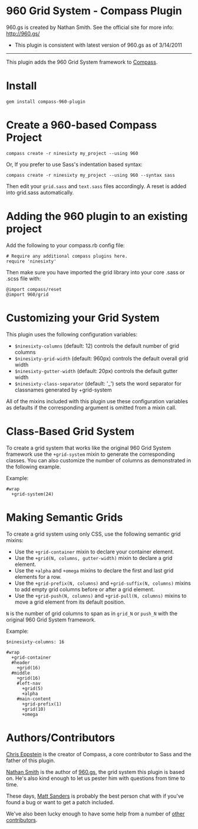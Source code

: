 960 Grid System - Compass Plugin
================================

960.gs is created by Nathan Smith. See the official site for more info: <http://960.gs/>

* This plugin is consistent with latest version of 960.gs as of 3/14/2011

---------

This plugin adds the 960 Grid System framework to [Compass](http://compass-style.org/).

Install
=======

    gem install compass-960-plugin

Create a 960-based Compass Project
==================================

    compass create -r ninesixty my_project --using 960

Or, If you prefer to use Sass's indentation based syntax:

    compass create -r ninesixty my_project --using 960 --syntax sass

Then edit your `grid.sass` and `text.sass` files accordingly. A reset is added into grid.sass automatically.

Adding the 960 plugin to an existing project
============================================

Add the following to your compass.rb config file:

    # Require any additional compass plugins here.
    require 'ninesixty'
    
Then make sure you have imported the grid library into your core .sass or .scss file with:

    @import compass/reset
    @import 960/grid

Customizing your Grid System
============================

This plugin uses the following configuration variables:

* `$ninesixty-columns` (default: 12) controls the default number of grid columns
* `$ninesixty-grid-width` (default: 960px) controls the default overall grid width
* `$ninesixty-gutter-width` (default: 20px) controls the default gutter width
* `$ninesixty-class-separator` (default: '_') sets the word separator for classnames generated by +grid-system

All of the mixins included with this plugin use these configuration variables
as defaults if the corresponding argument is omitted from a mixin call.

Class-Based Grid System
=======================

To create a grid system that works like the original 960 Grid System framework
use the `+grid-system` mixin to generate the corresponding classes. You can
also customize the number of columns as demonstrated in the following example.

Example:

    #wrap
      +grid-system(24)

Making Semantic Grids
=====================

To create a grid system using only CSS, use the following semantic grid mixins:

* Use the `+grid-container` mixin to declare your container element.
* Use the `+grid(N, columns, gutter-width)` mixin to declare a grid element.
* Use the `+alpha` and `+omega` mixins to declare the first and last grid elements for a row.
* Use the `+grid-prefix(N, columns)` and `+grid-suffix(N, columns)` mixins to add empty grid columns before or after a grid element.
* Use the `+grid-push(N, columns)` and `+grid-pull(N, columns)` mixins to move a grid element from its default position.

`N` is the number of grid columns to span as in `grid_N` or `push_N` with the original 960 Grid System framework.

Example:

    $ninesixty-columns: 16

    #wrap
      +grid-container
      #header
        +grid(16)
      #middle
        +grid(16)
        #left-nav
          +grid(5)
          +alpha
        #main-content
          +grid-prefix(1)
          +grid(10)
          +omega

Authors/Contributors
====================

[Chris Eppstein](http://chriseppstein.github.com/) is the creator of Compass, a core contributor to Sass and the father of this plugin.

[Nathan Smith](http://sonspring.com/) is the author of [960.gs](http://960.gs/), the grid system this plugin is based on. He's also kind enough to let us pester him with questions from time to time.

These days, [Matt Sanders](https://github.com/mattsa) is probably the best person chat with if you've found a bug or want to get a patch included.

We've also been lucky enough to have some help from a number of [other contributors](https://github.com/chriseppstein/compass-960-plugin/contributors).